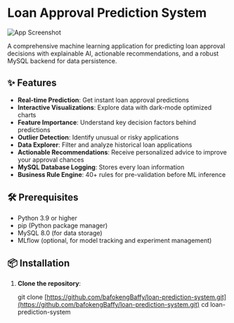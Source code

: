 # Loan Approval Prediction System

![App Screenshot](https://via.placeholder.com/800x400?text=Loan+Approval+Prediction+System+Dashboard)

A comprehensive machine learning application for predicting loan approval decisions with explainable AI, actionable recommendations, and a robust MySQL backend for data persistence.

## ✨ Features

- **Real-time Prediction**: Get instant loan approval predictions
- **Interactive Visualizations**: Explore data with dark-mode optimized charts
- **Feature Importance**: Understand key decision factors behind predictions
- **Outlier Detection**: Identify unusual or risky applications
- **Data Explorer**: Filter and analyze historical loan applications
- **Actionable Recommendations**: Receive personalized advice to improve your approval chances
- **MySQL Database Logging**: Stores every loan information
- **Business Rule Engine**: 40+ rules for pre-validation before ML inference

## 🛠 Prerequisites

- Python 3.9 or higher
- pip (Python package manager)
- MySQL 8.0 (for data storage)
- MLflow (optional, for model tracking and experiment management)

## 📦 Installation

1. **Clone the repository**:

   git clone [https://github.com/bafokengBaffy/loan-prediction-system.git](https://github.com/bafokengBaffy/loan-prediction-system.git)
   cd loan-prediction-system
